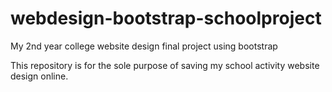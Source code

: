 # webdesign-bootstrap-schoolproject
My 2nd year college website design final project using bootstrap 

This repository is for the sole purpose of saving my school activity website design online.
